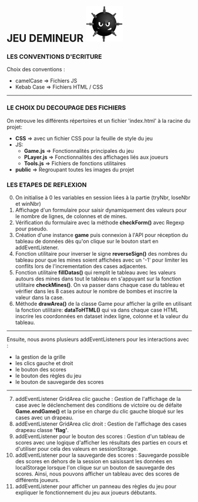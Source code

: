 # JEU DEMINEUR ![Logo du jeu](./public/img/mine2.png)

### LES CONVENTIONS D'ECRITURE
Choix des conventions : 
- camelCase => Fichiers JS
- Kebab Case => Fichiers HTML / CSS

----------------------------------------------------------------

### LE CHOIX DU DECOUPAGE DES FICHIERS

On retrouve les différents répertoires et un fichier 'index.html' à la racine du projet: 
- **CSS** => avec un fichier CSS pour la feuille de style du jeu
- JS:
  - **Game.js** => Fonctionnalités principales du jeu
  - **PLayer.js** => Fonctionnalités des affichages liés aux joueurs
  - **Tools.js** => Fichiers de fonctions utilitaires
- **public** => Regroupant toutes les images du projet

### LES ETAPES DE REFLEXION

0. On initialise à 0 les variables en session liées à la partie (tryNbr, loseNbr et winNbr)
1. Affichage d'un formulaire pour saisir dynamiquement des valeurs pour le nombre de lignes, de colonnes
et de mines.
2. Vérification du formulaire avec la méthode **checkForm()** avec Regexp pour pseudo.
3. Création d'une instance **game** puis connexion à l'API pour réception du tableau
de données dès qu'on clique sur le bouton start en addEventListener.
4. Fonction utilitaire pour inverser le signe **reverseSign()** des nombres du tableau pour que les mines
soient affichées avec un '-1' pour limiter les conflits lors de l'incrementation des cases adjacentes.
5. Fonction utilitaire **fillDatas()** qui remplit le tableau avec les valeurs autours des mines
dans tout le tableau en s'appuyant sur la fonction utilitaire **checkMines()**.
On va passer dans chaque case du tableau et vérifier dans les 8 cases autour le nombre de bombes et 
inscrire la valeur dans la case.
6. Méthode **drawArea()** de la classe Game pour afficher la grille en utilisant la fonction utilitaire:
**dataToHTML()** qui va dans chaque case HTML inscrire les coordonnées en dataset index ligne, colonne et la valeur du tableau.

--------------------------------------------------------
Ensuite, nous avons plusieurs addEventListeners pour les interactions avec :
- la gestion de la grille
- les clics gauche et droit
- le bouton des scores
- le bouton des règles du jeu
- le bouton de sauvegarde des scores

--------------------------------------------------------
7. addEventListener GridArea clic gauche : Gestion de l'affichage de la case avec le déclenchement
des conditions de victoire ou de défaite **Game.endGame()** et la prise en charge du clic gauche bloqué sur les cases 
avec un drapeau.
8. addEventListener GridArea clic droit : Gestion de l'affichage des cases drapeau classe **'flag'**.
9. addEventListener pour le bouton des scores : Gestion d'un tableau de scores avec une logique d'afficher 
les résultats des parties en cours et d'utiliser pour cela des valeurs en sessionStorage.
10. addEventListener pour la sauvegarde des scores : Sauvegarde possible des scores en dehors de la session
en saisissant les données en localStorage lorsque l'on clique sur un bouton de sauvegarde des scores.
Ainsi, nous pouvons afficher un tableau avec des scores de différents joueurs.
11. addEventListener pour afficher un panneau des règles du jeu pour expliquer le fonctionnement du jeu
aux joueurs débutants.


